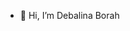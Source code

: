 - 👋 Hi, I’m Debalina Borah



<!---
Debalina-Borah/Debalina-Borah is a ✨ special ✨ repository because its `README.md` (this file) appears on your GitHub profile.
You can click the Preview link to take a look at your changes.
--->
